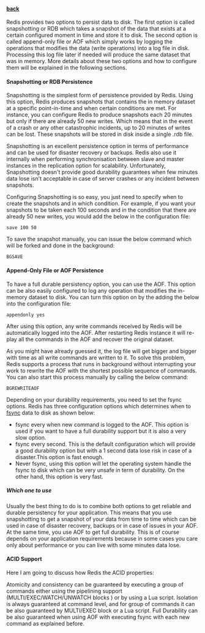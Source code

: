 #### [back](admin_main.md)

Redis provides two options to persist data to disk. The first option is called snapshotting or RDB which takes a snapshot of the data that exists at a certain configured moment in time and store it to disk. The second option is called append-only file or AOF which simply works by logging the operations that modifies the data (write operations) into a log file in disk. Processing this log file later if needed will produce the same dataset that was in memory. More details about these two options and how to configure them will be explained in the following sections.

#### Snapshotting or RDB Persistence

Snapshotting is the simplest form of persistence provided by Redis. Using this option, Redis produces snapshots that contains the in memory dataset at a specific point-in-time and when certain conditions are met. For instance, you can configure Redis to produce snapshots each 20 minutes but only if there are already 50 new writes. Which means that in the event of a crash or any other catastrophic incidents, up to 20 minutes of writes can be lost. These snapshots will be stored in disk inside a single .rdb file. 

Snapshotting is an excellent persistence option in terms of performance and can be used for disaster recovery or backups. Redis also use it internally when performing synchronisation between slave and master instances in the replication option for scalability. Unfortunately, Snapshotting doesn't provide good durability guarantees when few minutes data lose isn't acceptable in case of server crashes or any incident between snapshots. 

Configuring Snapshotting is so easy, you just need to specify when to create the snapshots and in which condition. For example, if you want your snapshots to be taken each 100 seconds and in the condition that there are already 50 new writes, you would add the below in the configuration file:

````
save 100 50
````
To save the snapshot manually, you can issue the below command which will be forked and done in the background: 

````
BGSAVE
````
 
#### Append-Only File or AOF Persistence

To have a full durable persistency option, you can use the AOF. This option can be also easily configured to log any operation that modifies the in-memory dataset to disk. You can turn this option on by the adding the below into the configuration file:

````
appendonly yes 
````

After using this option, any write commands received by Redis will be automatically logged into the AOF. After restarting Redis instance it will re-play all the commands in the AOF and recover the original dataset. 

As you might have already guessed it, the log file will get bigger and bigger with time as all write commands are written to it. To solve this problem, Redis supports a process that runs in background without interrupting your work to rewrite the AOF with the shortest possible sequence of commands. You can also start this process manually by calling the below command:

````
BGREWRITEAOF  
````

Depending on your durability requirements, you need to set the fsync options. Redis has three configuration options which determines when to [fsync](http://linux.die.net/man/2/fsync) data to disk as shown below:
 - fsync every when new command is logged to the AOF. This option is used if you want to have a full durability support but it is also a very slow option. 
 - fsync every second. This is the default configuration which will provide a good durability option but with a 1 second data lose risk in case of a disaster.This option is fast enough.
 - Never fsync, using this option will let the operating system handle the fsync to disk which can be very unsafe in term of durability. On the other hand, this option is very fast.

##### Which one to use

Usually the best thing to do is to combine both options to get reliable and durable persistency for your application. This means that you use snapshotting to get a snapshot of your data from time to time which can be used in case of disaster recovery, backups or in case of issues in your AOF. At the same time, you use AOF to get full durability. This is of course depends on your application requirements because in some cases you care only about performance or you can live with some minutes data lose.


#### ACID Support

Here I am going to discuss how Redis the ACID properties:

Atomicity and consistency can be guaranteed by executing a group of commands either using the pipelining support (MULTI/EXEC/WATCH/UNWATCH blocks ) or by using a Lua script.
Isolation is always guaranteed at command level, and for group of commands it can be also guaranteed by MULTI/EXEC block or a Lua script.
Full Durability can be also guaranteed when using AOF with executing fsync with each new command as explained before.
